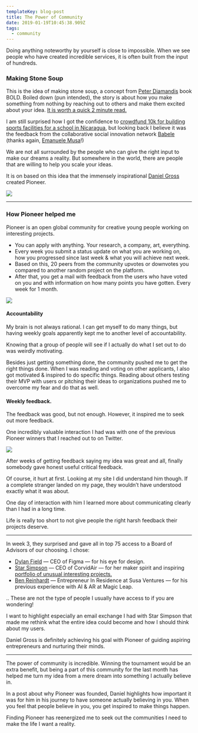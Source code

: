 ```yaml
---
templateKey: blog-post
title: The Power of Community
date: 2019-01-19T10:45:38.909Z
tags:
  - community
---
```


Doing anything noteworthy by yourself is close to impossible. When we see people
who have created incredible services, it is often built from the input of
hundreds.

### Making Stone Soup

This is the idea of making stone soup, a concept from [Peter
Diamandis](https://medium.com/@PeterDiamandis) book BOLD. Boiled down (pun
intended), the story is about how you make something from nothing by reaching
out to others and make them excited about your idea. [It is worth a quick 2
minute read.](https://www.diamandis.com/blog/stone-soup)

I am still surprised how I got the confidence to [crowdfund 10k for building
sports facilities for a school in
Nicaragua](https://www.youtube.com/watch?v=5lpXoREGyEQ), but looking back I
believe it was the feedback from the collaborative social innovation network
[Babele](https://babele.co/) (thanks again, [Emanuele
Musa](https://medium.com/@emanuele.musa)!)

We are not all surrounded by the people who can give the right input to make our
dreams a reality. But somewhere in the world, there are people that are willing
to help you scale your ideas.

It is on based on this idea that the immensely inspirational [Daniel
Gross](https://medium.com/@danielgross) created Pioneer.

![](https://cdn-images-1.medium.com/max/2000/1*Ea9ztl5Xc4ZuZsttiot4_Q.png)

---

### How Pioneer helped me

Pioneer is an open global community for creative young people working on
interesting projects.

- You can apply with anything. Your research, a company, art, everything.
- Every week you submit a status update on what you are working on, how you
  progressed since last week & what you will achieve next week.
- Based on this, 20 peers from the community upvotes or downvotes you compared to
  another random project on the platform.
- After that, you get a mail with feedback from the users who have voted on you
  and with information on how many points you have gotten. Every week for 1 month.

![](https://cdn-images-1.medium.com/max/1600/1*G6gZJOcedCpcz_KQb4sndw.png)

#### Accountability

My brain is not always rational. I can get myself to do many things, but having
weekly goals apparently kept me to another level of accountability.

Knowing that a group of people will see if I actually do what I set out to do
was weirdly motivating.

Besides just getting something done, the community pushed me to get the right
things done. When I was reading and voting on other applicants, I also got
motivated & inspired to do specific things. Reading about others testing their
MVP with users or pitching their ideas to organizations pushed me to overcome my
fear and do that as well.

#### Weekly feedback.

The feedback was good, but not enough. However, it inspired me to seek out more
feedback.

One incredibly valuable interaction I had was with one of the previous Pioneer
winners that I reached out to on Twitter.

![](https://cdn-images-1.medium.com/max/1200/1*6TNtbLIX0S3zUkJY4rZ5_A.png)

After weeks of getting feedback saying my idea was great and all, finally
somebody gave honest useful critical feedback.

Of course, it hurt at first. Looking at my site I did understand him though. If
a complete stranger landed on my page, they wouldn’t have understood exactly
what it was about.

One day of interaction with him I learned more about communicating clearly than
I had in a long time.

Life is really too short to not give people the right harsh feedback their
projects deserve.

---

In week 3, they surprised and gave all in top 75 access to a Board of Advisors
of our choosing. I chose:

- [Dylan Field](https://medium.com/@zoink) — CEO of Figma — for his eye for
  design.
- [Star Simpson](https://medium.com/@starsandrobots) — CEO of CorvidAir — for her
  maker spirit and inspiring [portfolio of unusual interesting
  projects.](http://starsimpson.com/)
- [Ben Reinhardt](https://medium.com/@Ben_Reinhardt) — Entrepreneur In Residence
  at Susa Ventures — for his previous experience with AI & AR at Magic Leap.

.. These are not the type of people I usually have access to if you are
wondering!

I want to highlight especially an email exchange I had with Star Simpson that
made me rethink what the entire idea could become and how I should think about
my users.

Daniel Gross is definitely achieving his goal with Pioneer of guiding aspiring
entrepreneurs and nurturing their minds.

---

The power of community is incredible. Winning the tournament would be an extra
benefit, but being a part of this community for the last month has helped me
turn my idea from a mere dream into something I actually believe in.

In a post about why Pioneer was founded, Daniel highlights how important it was
for him in his journey to have someone actually believing in you. When you feel
that people believe in you, you get inspired to make things happen.

Finding Pioneer has reenergized me to seek out the communities I need to make
the life I want a reality.
